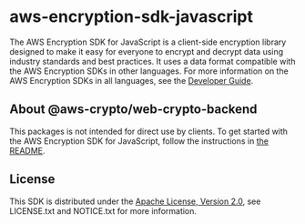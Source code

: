 # aws-encryption-sdk-javascript

The AWS Encryption SDK for JavaScript is a client-side encryption library designed to make it easy for everyone to encrypt and decrypt data using industry standards and best practices. It uses a data format compatible with the AWS Encryption SDKs in other languages. For more information on the AWS Encryption SDKs in all languages, see the [Developer Guide](https://docs.aws.amazon.com/encryption-sdk/latest/developer-guide/introduction.html).

## About @aws-crypto/web-crypto-backend

This packages is not intended for direct use by clients. To get started with the AWS Encryption SDK for JavaScript, follow the instructions in [the README](https://github.com/awslabs/aws-encryption-sdk-javascript/blob/master/README.md).

## License

This SDK is distributed under the
[Apache License, Version 2.0](http://www.apache.org/licenses/LICENSE-2.0),
see LICENSE.txt and NOTICE.txt for more information.

